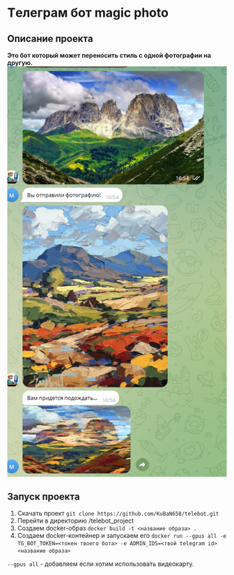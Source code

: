 # Tелеграм бот magic photo

## Описание проекта
**Это бот который может переносить стиль с одной фотографии на другую.**
![Пример работы.](https://github.com/KuBaN658/telebot/blob/main/image_readme_tgbot.PNG)


## Запуск проекта
1. Скачать проект 
`git clone https://github.com/KuBaN658/telebot.git`
2. Перейти в директорию /telebot_project
3. Создаем docker-образ
   `docker build -t <название образа> .`
4. Создаем docker-контейнер и запускаем его
  `docker run --gpus all -e TG_BOT_TOKEN=<токен твоего бота> -e ADMIN_IDS=<твой telegram id> <название образа>`

  `--gpus all` - добавляем если хотим использовать видеокарту.
